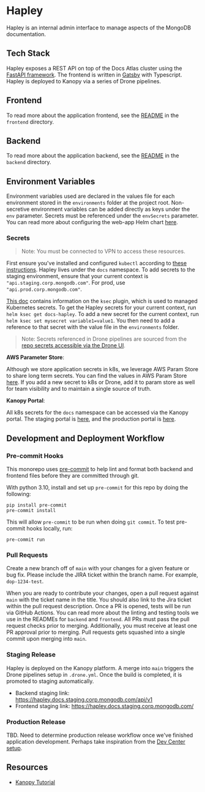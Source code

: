 # Hapley

Hapley is an internal admin interface to manage aspects of the MongoDB documentation.

## Tech Stack

Hapley exposes a REST API on top of the Docs Atlas cluster using the [FastAPI framework](https://fastapi.tiangolo.com/). The frontend is written in [Gatsby](https://www.gatsbyjs.com/) with Typescript. Hapley is deployed to Kanopy via a series of Drone pipelines.

## Frontend

To read more about the application frontend, see the [README](./frontend/README.md) in the `frontend` directory.

## Backend

To read more about the application backend, see the [README](./backend/README.md) in the `backend` directory.

## Environment Variables

Environment variables used are declared in the values file for each environment stored in the `environments` folder at the project root. Non-secretive environment variables can be added directly as keys under the `env` parameter. Secrets must be referenced under the `envSecrets` parameter. You can read more about configuring the web-app Helm chart [here](https://github.com/10gen/helm-charts/tree/master/charts/web-app).

### Secrets

> Note: You must be connected to VPN to access these resources.

First ensure you've installed and configured `kubectl` according to [these instructions](https://github.com/10gen/kanopy-docs/blob/master/docs/configuration/kubeconfig.md). Hapley lives under the `docs` namespace. To add secrets to the staging environment, ensure that your current context is `"api.staging.corp.mongodb.com"`. For prod, use `"api.prod.corp.mongodb.com"`.

[This doc](https://github.com/10gen/kanopy-docs/blob/master/docs/configuration/helm.md) contains information on the `ksec` plugin, which is used to managed Kubernetes secrets. To get the Hapley secrets for your current context, run `helm ksec get docs-hapley`. To add a new secret for the current context, run `helm ksec set mysecret variable1=value1`. You then need to add a reference to that secret with the value file in the `environments` folder.


> Note: Secrets referenced in Drone pipelines are sourced from the [repo secrets accessible via the Drone UI](https://docs.drone.io/secret/repository/).

**AWS Parameter Store**:

Although we store application secrets in k8s, we leverage AWS Param Store to share long term secrets. You can find the values in AWS Param Store [here](https://us-east-2.console.aws.amazon.com/systems-manager/parameters/?region=us-east-2&tab=Table#list_parameter_filters=Name:Contains:hapley). If you add a new secret to k8s or Drone, add it to param store as well for team visibility and to maintain a single source of truth.

**Kanopy Portal**:

All k8s secrets for the `docs` namespace can be accessed via the Kanopy portal. The staging portal is [here](https://kanopy.staging.corp.mongodb.com/docs/secrets/docs-hapley), and the production portal is [here](https://kanopy.prod.corp.mongodb.com/docs/secrets/docs-hapley).

## Development and Deployment Workflow

### Pre-commit Hooks

This monorepo uses [pre-commit](https://github.com/pre-commit/pre-commit) to
help lint and format both backend and frontend files before they are committed
through git.

With python 3.10, install and set up `pre-commit` for this repo by doing the
following:

```
pip install pre-commit
pre-commit install
```

This will allow `pre-commit` to be run when doing `git commit`. To test pre-commit
hooks locally, run:

```
pre-commit run
```

### Pull Requests

Create a new branch off of `main` with your changes for a given feature or bug fix. Please include the JIRA ticket within the branch name. For example, `dop-1234-test`.

When you are ready to contribute your changes, open a pull request against `main` with the ticket name in the title. You should also link to the Jira ticket within the pull request description. Once a PR is opened, tests will be run via GitHub Actions. You can read more about the linting and testing tools we use in the READMEs for `backend` and `frontend`. All PRs must pass the pull request checks prior to merging. Additionally, you must receive at least one PR approval prior to merging. Pull requests gets squashed into a single commit upon merging into `main`.

### Staging Release

Hapley is deployed on the Kanopy platform. A merge into `main` triggers the Drone pipelines setup in `.drone.yml`. Once the build is completed, it is promoted to staging automatically.

- Backend staging link: https://hapley.docs.staging.corp.mongodb.com/api/v1
- Frontend staging link: https://hapley.docs.staging.corp.mongodb.com/

### Production Release

TBD. Need to determine production release workflow once we've finished application development. Perhaps take inspiration from the [Dev Center setup](https://github.com/mongodb/devcenter#production-release).

## Resources
- [Kanopy Tutorial](https://github.com/10gen/kanopy-docs/blob/master/docs/getting_started/README.md)
